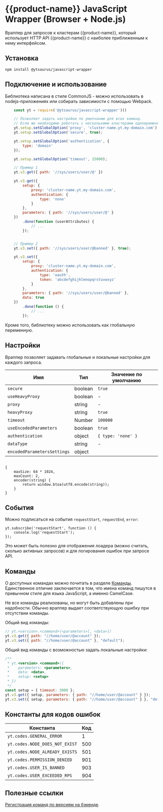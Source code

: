 # {{product-name}} JavaScript Wrapper (Browser + Node.js)

Враппер для запросов к кластерам {{product-name}}, который использует HTTP API {{product-name}} с наиболее приближенным к нему интерфейсом.

## Установка

`npm install @ytsaurus/javascript-wrapper`

## Подключение и использование

Библиотека написана в стиле CommonJS - можно использовать в nodejs-приложениях или собирать зависимости с помощью Webpack.

```javascript
    const yt = require('@ytsaurus/javascript-wrapper')()

    // Позволяет задать настройки по умолчанию для всех команд.
    // Если же необходимо работать с несколькими кластерами одновременно, то прокси и токен передаются каждой команде отдельно.
    yt.setup.setGlobalOption('proxy', 'cluster-name.yt.my-domain.com');
    yt.setup.setGlobalOption('secure', true);

    yt.setup.setGlobalOption('authentication', {
        type: 'domain'
    });

    yt.setup.setGlobalOption('timeout', 15000);

    // Пример 1
    yt.v3.get({ path: '//sys/users/user/@' })

    yt.v3.get({
        setup: {
            proxy: 'cluster-name.yt.my-domain.com',
            authentication: {
                type: 'none'
            }
        },
        parameters: { path: '//sys/users/user/@' }
    })
        .done(function (userAttributes) {
            // ...
        });


    // Пример 2
    yt.v3.set({ path: '//sys/users/user/@banned' }, true);

    yt.v3.set({
        setup: {
            proxy: 'cluster-name.yt.my-domain.com',
            authentication: {
                type: 'oauth',
                token: 'abcdefghijklmnopqrstuvwxyz'
            }
        },
        parameters: { path: '//sys/users/user/@banned' },
        data: true
    })
        .done(function () {
            // ...
        });
```

Кроме того, библиотеку можно использовать как глобальную переменную.

## Настройки

Враппер позволяет задавать глобальные и локальные настройки для каждого запроса.


| **Имя** | **Тип** | **Значение по умолчанию** |
| --- | --- | --- |
|`secure`  | boolean | `true` |
|`useHeavyProxy`  | boolean | - |
|`proxy`  | string | - |
|`heavyProxy`  | string | `true` |
|`timeout`  | Number | `100000` |
|`useEncodedParameters`  | boolean | `true` |
|`authentication`  | object | `{ type: 'none' }` |
|`dataType`  | string | - |
|`encodedParametersSettings`  | object |
```

{
    maxSize: 64 * 1024,
    maxCount: 2,
    encoder(string) {
        return window.btoa(utf8.encode(string));
    }
}
```




## События

Можно подписаться на события `requestStart`, `requestEnd`, `error`:

    yt.subscribe('requestStart', function () {
        console.log('requestStart');
    });


Это может быть полезно для отображения лоадера (можно считать, сколько активных запросов) и для логирования ошибок при запросе API.

## Команды

О доступных командах можно почитать в разделе [Команды](../../api/commands.md). Единственное отличие заключается в том, что имена команд пишутся в привычном стиле для языка JavaScript, а именно CamelCase.

Не все команды реализованы, но могут быть добавлены при надобности. Обычно враппер выдает соответствующую ошибку при отсутствии команды.

Общий вид команды:

```javascript
// yt.<version>.<command>(<parameters>[, <data>])
yt.v3.get({ path: "//home/user/@account" });
yt.v3.set({ path: "//home/user/@account" }, "default");
```

Общий вид команды с возможностью задать локальные настройки:

```javascript
/**
 * yt.<version>.<command>({
 *    parameters: <parameters>,
 *    data: <data>,
 *    setup: <setup>
 * })
 */
const setup = { timeout: 3000 };
yt.v3.get({ setup, parameters: { path: "//home/user/@account" } });
yt.v3.set({ setup, parameters: { path: "//home/user/@account" } }, "default");
```

## Константы для кодов ошибок

|**Константа** | **Код** |
| --- | --- |
|`yt.codes.GENERAL_ERROR`  | 1 |
|`yt.codes.NODE_DOES_NOT_EXIST` | 500 |
|`yt.codes.NODE_ALREADY_EXISTS` | 501 |
|`yt.codes.PERMISSION_DENIED`  | 901 |
|`yt.codes.USER_IS_BANNED` | 903 |
|`yt.codes.USER_EXCEEDED_RPS` | 904 |

## Полезные ссылки

[Регистрация команд по версиям на бэкенде](https://github.com/YTsaurus/YTsaurus/blob/main/yt/yt/client/driver/driver.cpp).
